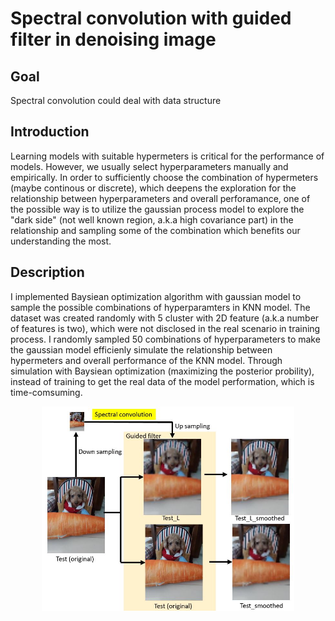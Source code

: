  <h1 align="left">Spectral convolution with guided filter in denoising image</h1>
<h2 align="center">  
 
 ## Goal
 Spectral convolution could deal with data structure 
 
  ## Introduction
  
Learning models with suitable hypermeters is critical for the performance of models. However, we usually select hyperparameters manually and empirically. In order to sufficiently choose the combination of hypermeters (maybe continous or discrete), which deepens the exploration for the relationship between hyperparameters and overall perforamance, one of the possible way is to utilize the gaussian process model to explore the "dark side" (not well known region, a.k.a high covariance part) in the relationship and sampling some of the combination which benefits our understanding the most.

  
  
  ## Description
I implemented Baysiean optimization algorithm with gaussian model to sample the possible combinations of hyperparamters in KNN model. The dataset was created randomly with 5 cluster with 2D feature (a.k.a number of features is two), which were not disclosed in the real scenario in training process. I randomly sampled 50 combinations of hyperparameters to make the gaussian model efficienly simulate the relationship between hypermeters and overall performance of the KNN model. Through simulation with Baysiean optimization (maximizing the posterior probility), instead of training to get the real data of the model performation, which is time-comsuming.
<p align="center">
<img src="https://github.com/ychuang1234/Spectral-convolution-with-guided-filter-in-denoising-image/blob/8b44a91e55091fa1102a16e8144d7e59370cee49/procedure.JPG" width="80%"></p>

